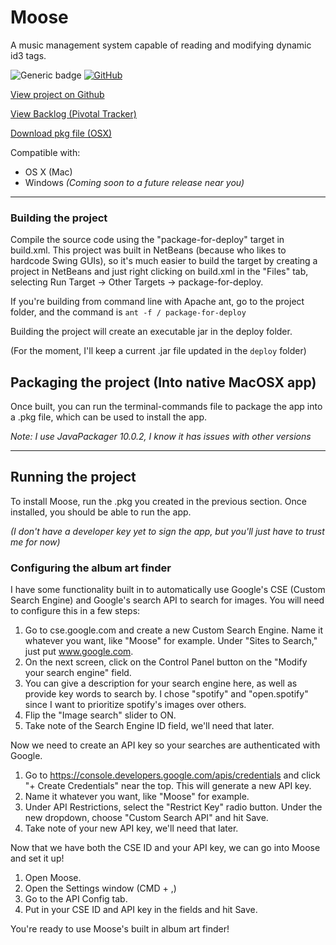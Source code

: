 # Moose
A music management system capable of reading and modifying dynamic id3 tags.

![Generic badge](https://img.shields.io/badge/version-1.1.3-brightgreen.svg)
[![GitHub](https://img.shields.io/github/license/mashape/apistatus.svg)]()

[View project on Github](https://www.github.com/mpfthprblmtq/moose)

[View Backlog (Pivotal Tracker)](https://www.pivotaltracker.com/n/projects/2194861)

[Download pkg file (OSX)](https://www.prblmtq.com/projects/moose/download)

Compatible with:
* OS X (Mac)
* Windows *(Coming soon to a future release near you)*

---

### Building the project

Compile the source code using the "package-for-deploy" target in build.xml.  This project was built in NetBeans (because who likes to hardcode Swing GUIs), so it's much easier to build the target by creating a project in NetBeans and just right clicking on build.xml in the "Files" tab, selecting Run Target -> Other Targets -> package-for-deploy.

If you're building from command line with Apache ant, go to the project folder, and the command is `ant -f / package-for-deploy`

Building the project will create an executable jar in the deploy folder.

(For the moment, I'll keep a current .jar file updated in the `deploy` folder)

## Packaging the project (Into native MacOSX app)

Once built, you can run the terminal-commands file to package the app into a .pkg file, which can be used to install the app.

*Note: I use JavaPackager 10.0.2, I know it has issues with other versions*

---

## Running the project

To install Moose, run the .pkg you created in the previous section.  Once installed, you should be able to run the app.

*(I don't have a developer key yet to sign the app, but you'll just have to trust me for now)*

### Configuring the album art finder

I have some functionality built in to automatically use Google's CSE (Custom Search Engine) and Google's search API to search for images.  You will need to configure this in a few steps:
1.  Go to cse.google.com and create a new Custom Search Engine.  Name it whatever you want, like "Moose" for example.  Under "Sites to Search," just put www.google.com.
2.  On the next screen, click on the Control Panel button on the "Modify your search engine" field.
3.  You can give a description for your search engine here, as well as provide key words to search by.  I chose "spotify" and "open.spotify" since I want to prioritize spotify's images over others.
4.  Flip the "Image search" slider to ON.
5.  Take note of the Search Engine ID field, we'll need that later.

Now we need to create an API key so your searches are authenticated with Google.
1.  Go to https://console.developers.google.com/apis/credentials and click "+ Create Credentials" near the top.  This will generate a new API key.
2.  Name it whatever you want, like "Moose" for example.
3.  Under API Restrictions, select the "Restrict Key" radio button.  Under the new dropdown, choose "Custom Search API" and hit Save.
4.  Take note of your new API key, we'll need that later.

Now that we have both the CSE ID and your API key, we can go into Moose and set it up!
1.  Open Moose.
2.  Open the Settings window (CMD + ,)
3.  Go to the API Config tab.
4.  Put in your CSE ID and API key in the fields and hit Save.

You're ready to use Moose's built in album art finder!